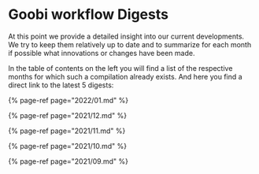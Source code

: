 # Goobi workflow Digests

At this point we provide a detailed insight into our current developments. We try to keep them relatively up to date and to summarize for each month if possible what innovations or changes have been made.

In the table of contents on the left you will find a list of the respective months for which such a compilation already exists. And here you find a direct link to the latest 5 digests:

{% page-ref page="2022/01.md" %}

{% page-ref page="2021/12.md" %}

{% page-ref page="2021/11.md" %}

{% page-ref page="2021/10.md" %}

{% page-ref page="2021/09.md" %}
